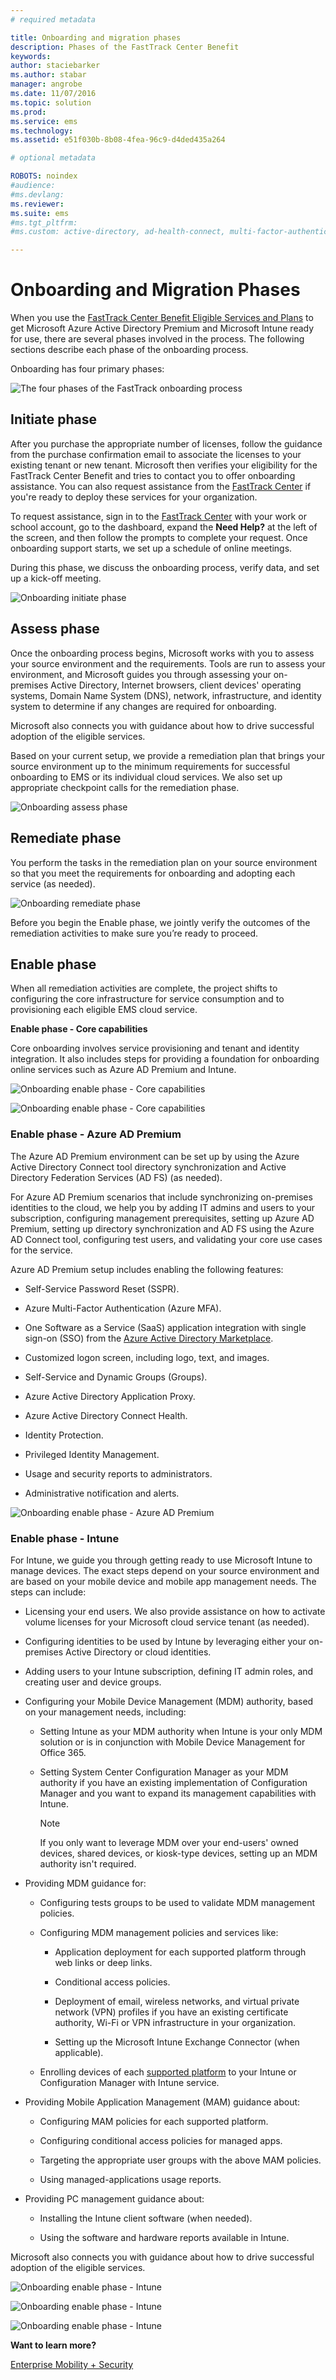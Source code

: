 ```yaml
---
# required metadata

title: Onboarding and migration phases
description: Phases of the FastTrack Center Benefit
keywords:
author: staciebarker
ms.author: stabar
manager: angrobe
ms.date: 11/07/2016
ms.topic: solution
ms.prod:
ms.service: ems
ms.technology:
ms.assetid: e51f030b-8b08-4fea-96c9-d4ded435a264

# optional metadata

ROBOTS: noindex
#audience:
#ms.devlang:
ms.reviewer:
ms.suite: ems
#ms.tgt_pltfrm:
#ms.custom: active-directory, ad-health-connect, multi-factor-authentication, microsoft-intune

---
```


# Onboarding and Migration Phases
When you use the [FastTrack Center Benefit Eligible Services and Plans](fasttrack-center-benefit-for-enterprise-mobility-suite-ems.md) to get Microsoft Azure Active Directory Premium and Microsoft Intune ready for use, there are several phases involved in the process. The following sections describe each phase of the onboarding process.

Onboarding has four primary phases:

![The four phases of the FastTrack onboarding process](./media/ft-onboarding-benefit.png)


## Initiate phase

After you purchase the appropriate number of licenses, follow the guidance from the purchase confirmation email to associate the licenses to your existing tenant or new tenant. Microsoft then verifies your eligibility for the FastTrack Center Benefit and tries to contact you to offer onboarding assistance. You can also request assistance from the [FastTrack Center](http://fasttrack.microsoft.com/) if you're ready to deploy these services for your organization.

To request assistance, sign in to the [FastTrack Center](http://fasttrack.microsoft.com/) with your work or school account, go to the dashboard, expand the **Need Help?** at the left of the screen, and then follow the prompts to complete your request. Once onboarding support starts, we set up a schedule of online meetings.

During this phase, we discuss the onboarding process, verify data, and set up a kick-off meeting.

![Onboarding initiate phase](./media/ft-initiate-phase.png)

## Assess phase

Once the onboarding process begins, Microsoft works with you to assess your source environment and the requirements. Tools are run to assess your environment, and Microsoft guides you through assessing your on-premises Active Directory, Internet browsers, client devices' operating systems, Domain Name System (DNS), network, infrastructure, and identity system to determine if any changes are required for onboarding.

Microsoft also connects you with guidance about how to drive successful adoption of the eligible services.

Based on your current setup, we provide a remediation plan that brings your source environment up to the minimum requirements for successful onboarding to EMS or its individual cloud services. We also set up appropriate checkpoint calls for the remediation phase.

![Onboarding assess phase](./media/ft-assess-phase.png)

## Remediate phase
You perform the tasks in the remediation plan on your source environment so that you meet the requirements for onboarding and adopting each service (as needed).

![Onboarding remediate phase](./media/ft-remediate-phase.png)

Before you begin the Enable phase, we jointly verify the outcomes of the remediation activities to make sure you’re ready to proceed.

## Enable phase
When all remediation activities are complete, the project shifts to configuring the core infrastructure for service consumption and to provisioning each eligible EMS cloud service.

**Enable phase - Core capabilities**

Core onboarding involves service provisioning and tenant and identity integration. It also includes steps for providing a foundation for onboarding online services such as Azure AD Premium and Intune.

![Onboarding enable phase - Core capabilities](./media/ft-enable-phase-core-01.png)

![Onboarding enable phase - Core capabilities](./media/ft-enable-phase-core-02.png)

### Enable phase - Azure AD Premium

The Azure AD Premium environment can be set up by using the Azure Active Directory Connect tool directory synchronization and Active Directory Federation Services (AD FS) (as needed).

For Azure AD Premium scenarios that include synchronizing on-premises identities to the cloud, we help you by adding IT admins and users to your subscription, configuring management prerequisites, setting up Azure AD Premium, setting up directory synchronization and AD FS using the Azure AD Connect tool, configuring test users, and validating your core use cases for the service.

Azure AD Premium setup includes enabling the following features:

-   Self-Service Password Reset (SSPR).

-   Azure Multi-Factor Authentication (Azure MFA).

-   One Software as a Service (SaaS) application integration with single sign-on (SSO) from the [Azure Active Directory Marketplace](https://azure.microsoft.com/marketplace/active-directory/).

-   Customized logon screen, including logo, text, and images.

-   Self-Service and Dynamic Groups (Groups).

-   Azure Active Directory Application Proxy.

-   Azure Active Directory Connect Health.

-   Identity Protection.

-   Privileged Identity Management.

-   Usage and security reports to administrators.

-   Administrative notification and alerts.

![Onboarding enable phase - Azure AD Premium](./media/ft-enable-phase_aad-premium_adconnect_adfed.png)

### Enable phase - Intune

For Intune, we guide you through getting ready to use Microsoft Intune to manage devices. The exact steps depend on your source environment and are based on your mobile device and mobile app management needs. The steps can include:

-   Licensing your end users. We also provide assistance on how to activate volume licenses for your Microsoft cloud service tenant (as needed).

-   Configuring identities to be used by Intune by leveraging either your on-premises Active Directory or cloud identities.

-   Adding users to your Intune subscription, defining IT admin roles, and creating user and device groups.

-   Configuring your Mobile Device Management (MDM) authority, based on your management needs, including:

    -   Setting Intune as your MDM authority when Intune is your only MDM solution or is in conjunction with Mobile Device Management for Office 365.

    -   Setting System Center Configuration Manager as your MDM authority if you have an existing implementation of Configuration Manager and you want to expand its management capabilities with Intune.

        > [!NOTE]
        > If you only want to leverage MDM over your end-users' owned devices, shared devices, or kiosk-type devices, setting up an MDM authority isn't required.

-   Providing MDM guidance for:

    -   Configuring tests groups to be used to validate MDM management policies.

    -   Configuring MDM management policies and services like:

        -   Application deployment for each supported platform through web links or deep links.

        -   Conditional access policies.

        -   Deployment of email, wireless networks, and virtual private network (VPN) profiles if you have an existing  certificate authority, Wi-Fi or VPN infrastructure in your organization.

        -   Setting up the Microsoft Intune Exchange Connector (when applicable).

    -   Enrolling devices of each [supported platform](https://technet.microsoft.com/library/dn600287.aspx) to your Intune or Configuration Manager with Intune service.

-   Providing Mobile Application Management (MAM) guidance about:

    -   Configuring MAM policies for each supported platform.

    -   Configuring conditional access policies for managed apps.

    -   Targeting the appropriate user groups with the above MAM policies.

    -   Using managed-applications usage reports.

-   Providing PC management guidance about:

    -   Installing the Intune client software (when needed).

    -   Using the software and hardware reports available in Intune.

Microsoft also connects you with guidance about how to drive successful adoption of the eligible services.

![Onboarding enable phase - Intune](./media/ft-enable-phase_intune_mam.png)

![Onboarding enable phase - Intune](./media/ft-enable-phase_intune_mdm-mam_cloudonly.png)

![Onboarding enable phase - Intune](./media/ft-enable-phase-intune-mdm-mam-sccm.png)

**Want to learn more?**

[Enterprise Mobility + Security](https://www.microsoft.com/en-us/cloud-platform/enterprise-mobility)
